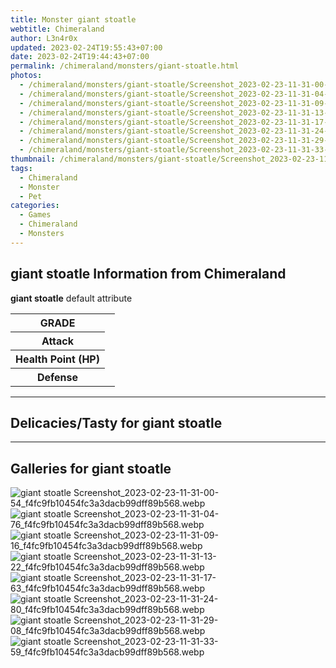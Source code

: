 ```yaml
---
title: Monster giant stoatle
webtitle: Chimeraland
author: L3n4r0x
updated: 2023-02-24T19:55:43+07:00
date: 2023-02-24T19:44:43+07:00
permalink: /chimeraland/monsters/giant-stoatle.html
photos:
  - /chimeraland/monsters/giant-stoatle/Screenshot_2023-02-23-11-31-00-54_f4fc9fb10454fc3a3dacb99dff89b568.webp
  - /chimeraland/monsters/giant-stoatle/Screenshot_2023-02-23-11-31-04-76_f4fc9fb10454fc3a3dacb99dff89b568.webp
  - /chimeraland/monsters/giant-stoatle/Screenshot_2023-02-23-11-31-09-16_f4fc9fb10454fc3a3dacb99dff89b568.webp
  - /chimeraland/monsters/giant-stoatle/Screenshot_2023-02-23-11-31-13-22_f4fc9fb10454fc3a3dacb99dff89b568.webp
  - /chimeraland/monsters/giant-stoatle/Screenshot_2023-02-23-11-31-17-63_f4fc9fb10454fc3a3dacb99dff89b568.webp
  - /chimeraland/monsters/giant-stoatle/Screenshot_2023-02-23-11-31-24-80_f4fc9fb10454fc3a3dacb99dff89b568.webp
  - /chimeraland/monsters/giant-stoatle/Screenshot_2023-02-23-11-31-29-08_f4fc9fb10454fc3a3dacb99dff89b568.webp
  - /chimeraland/monsters/giant-stoatle/Screenshot_2023-02-23-11-31-33-59_f4fc9fb10454fc3a3dacb99dff89b568.webp
thumbnail: /chimeraland/monsters/giant-stoatle/Screenshot_2023-02-23-11-31-00-54_f4fc9fb10454fc3a3dacb99dff89b568.webp
tags:
  - Chimeraland
  - Monster
  - Pet
categories:
  - Games
  - Chimeraland
  - Monsters
---
```


<section id="bootstrap-wrapper"><link rel="stylesheet" href="https://rawcdn.githack.com/dimaslanjaka/Web-Manajemen/bb6505ea081a75a7c845f65fb9d939276931c82f/css/bootstrap-4.5-wrapper.css"/><h2>giant stoatle Information from Chimeraland</h2><p><b>giant stoatle</b> default attribute <table><tr><th>GRADE</th><td></td></tr><tr><th>Attack</th><td></td></tr><tr><th>Health Point (HP)</th><td></td></tr><tr><th>Defense</th><td></td></tr></table></p><hr/><h2>Delicacies/Tasty for giant stoatle</h2><hr/><div id="gallery"><h2>Galleries for giant stoatle</h2><div class="row"><div class="col-lg-6 col-12"><img src="/chimeraland/monsters/giant-stoatle/Screenshot_2023-02-23-11-31-00-54_f4fc9fb10454fc3a3dacb99dff89b568.webp" alt="giant stoatle Screenshot_2023-02-23-11-31-00-54_f4fc9fb10454fc3a3dacb99dff89b568.webp"/></div><div class="col-lg-6 col-12"><img src="/chimeraland/monsters/giant-stoatle/Screenshot_2023-02-23-11-31-04-76_f4fc9fb10454fc3a3dacb99dff89b568.webp" alt="giant stoatle Screenshot_2023-02-23-11-31-04-76_f4fc9fb10454fc3a3dacb99dff89b568.webp"/></div><div class="col-lg-6 col-12"><img src="/chimeraland/monsters/giant-stoatle/Screenshot_2023-02-23-11-31-09-16_f4fc9fb10454fc3a3dacb99dff89b568.webp" alt="giant stoatle Screenshot_2023-02-23-11-31-09-16_f4fc9fb10454fc3a3dacb99dff89b568.webp"/></div><div class="col-lg-6 col-12"><img src="/chimeraland/monsters/giant-stoatle/Screenshot_2023-02-23-11-31-13-22_f4fc9fb10454fc3a3dacb99dff89b568.webp" alt="giant stoatle Screenshot_2023-02-23-11-31-13-22_f4fc9fb10454fc3a3dacb99dff89b568.webp"/></div><div class="col-lg-6 col-12"><img src="/chimeraland/monsters/giant-stoatle/Screenshot_2023-02-23-11-31-17-63_f4fc9fb10454fc3a3dacb99dff89b568.webp" alt="giant stoatle Screenshot_2023-02-23-11-31-17-63_f4fc9fb10454fc3a3dacb99dff89b568.webp"/></div><div class="col-lg-6 col-12"><img src="/chimeraland/monsters/giant-stoatle/Screenshot_2023-02-23-11-31-24-80_f4fc9fb10454fc3a3dacb99dff89b568.webp" alt="giant stoatle Screenshot_2023-02-23-11-31-24-80_f4fc9fb10454fc3a3dacb99dff89b568.webp"/></div><div class="col-lg-6 col-12"><img src="/chimeraland/monsters/giant-stoatle/Screenshot_2023-02-23-11-31-29-08_f4fc9fb10454fc3a3dacb99dff89b568.webp" alt="giant stoatle Screenshot_2023-02-23-11-31-29-08_f4fc9fb10454fc3a3dacb99dff89b568.webp"/></div><div class="col-lg-6 col-12"><img src="/chimeraland/monsters/giant-stoatle/Screenshot_2023-02-23-11-31-33-59_f4fc9fb10454fc3a3dacb99dff89b568.webp" alt="giant stoatle Screenshot_2023-02-23-11-31-33-59_f4fc9fb10454fc3a3dacb99dff89b568.webp"/></div></div></div></section>